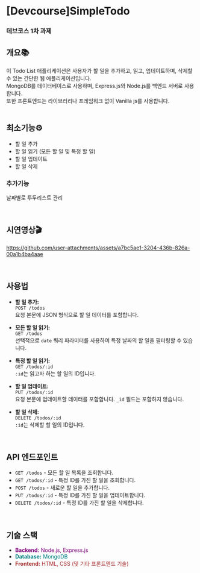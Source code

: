 # [Devcourse]SimpleTodo

<h3>데브코스 1차 과제</h3>

## 개요📚

이 Todo List 애플리케이션은 사용자가 할 일을 추가하고, 읽고, 업데이트하며, 삭제할 수 있는 간단한 웹 애플리케이션입니다. <br>
MongoDB를 데이터베이스로 사용하며, Express.js와 Node.js를 백엔드 서버로 사용합니다. <br>
또한 프론트엔드는 라이브러리나 프레임워크 없이 
Vanilla js를 사용합니다.
<br><br>


## 최소기능⚙️

- 할 일 추가
- 할 일 읽기 (모든 할 일 및 특정 할 일)
- 할 일 업데이트
- 할 일 삭제
  
  
  
### 추가기능 
날짜별로 투두리스트 관리

<br>

## 시연영상🎬

https://github.com/user-attachments/assets/a7bc5ae1-3204-436b-826a-00a1b4ba4aae

<br>

## 사용법

- **할 일 추가:**  
  `POST /todos`  
  요청 본문에 JSON 형식으로 할 일 데이터를 포함합니다.

- **모든 할 일 읽기:**  
  `GET /todos`  
  선택적으로 `date` 쿼리 파라미터를 사용하여 특정 날짜의 할 일을 필터링할 수 있습니다.

- **특정 할 일 읽기:**  
  `GET /todos/:id`  
  `:id`는 읽고자 하는 할 일의 ID입니다.

- **할 일 업데이트:**  
  `PUT /todos/:id`  
  요청 본문에 업데이트할 데이터를 포함합니다. `_id` 필드는 포함하지 않습니다.

- **할 일 삭제:**  
  `DELETE /todos/:id`  
  `:id`는 삭제할 할 일의 ID입니다.

<br>

## API 엔드포인트

- `GET /todos` - 모든 할 일 목록을 조회합니다.
- `GET /todos/:id` - 특정 ID를 가진 할 일을 조회합니다.
- `POST /todos` - 새로운 할 일을 추가합니다.
- `PUT /todos/:id` - 특정 ID를 가진 할 일을 업데이트합니다.
- `DELETE /todos/:id` - 특정 ID를 가진 할 일을 삭제합니다.

<br>

## 기술 스택

- <span style="color: purple;">**Backend:** Node.js, Express.js</span>
- <span style="color: teal;">**Database:** MongoDB</span>
- <span style="color: brown;">**Frontend:** HTML, CSS (및 기타 프론트엔드 기술)</span>

